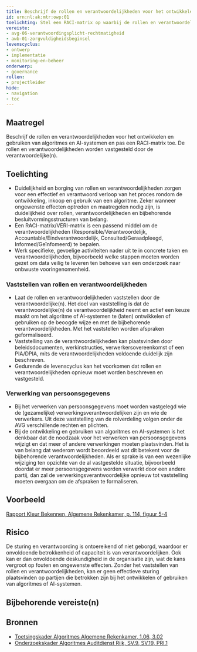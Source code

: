 ```yaml
---
title: Beschrijf de rollen en verantwoordelijkheden voor het ontwikkelen en gebruiken van algoritmes en AI-systemen en pas een RACI-matrix toe. 
id: urn:nl:ak:mtr:owp:01
toelichting: Stel een RACI-matrix op waarbij de rollen en verantwoordelijkheden worden beschreven en toebedeeld.
vereiste: 
- avg-06-verantwoordingsplicht-rechtmatigheid
- awb-01-zorgvuldigheidsbeginsel
levenscyclus: 
- ontwerp
- implementatie
- monitoring-en-beheer
onderwerp:
- governance
rollen:
- projectleider
hide:
- navigation
- toc
---
```


<!-- Let op! onderstaande regel met 'tags' niet weghalen! Deze maakt automatisch de knopjes op basis van de metadata  -->
<!-- tags -->

## Maatregel
Beschrijf de rollen en verantwoordelijkheden voor het ontwikkelen en gebruiken van algoritmes en AI-systemen en pas een RACI-matrix toe. De rollen en verantwoordelijkheden worden vastgesteld door de verantwoordelijke(n).

## Toelichting 
- Duidelijkheid en borging van rollen en verantwoordelijkheden zorgen voor een effectief en verantwoord verloop van het proces rondom de ontwikkeling, inkoop en gebruik van een algoritme. 
Zeker wanneer ongewenste effecten optreden en maatregelen nodig zijn, is duidelijkheid over rollen, verantwoordelijkheden en bijbehorende besluitvormingsstructuren van belang.
- Een RACI-matrix/VERI-matrix is een passend middel om de verantwoordelijkheden (Responsible/Verantwoordelijk, Accountable/Eindverantwoordelijk, Consulted/Geraadpleegd, Informed/Geïnfomeerd) te bepalen.
- Werk specifieke, gevoelige activiteiten nader uit te in concrete taken en verantwoordelijkheden, bijvoorbeeld welke stappen moeten worden gezet om data veilig te leveren ten behoeve van een onderzoek naar onbwuste vooringenomenheid.  

### Vaststellen van rollen en verantwoordelijkheden
- Laat de rollen en verantwoordelijkheden vaststellen door de verantwoordelijke(n). Het doel van vaststelling is dat de verantwoordelijke(n) de verantwoordelijkheid neemt en actief een keuze maakt om het algoritme of AI-systemen te (laten) ontwikkelen of gebruiken op de beoogde wijze en met de bijbehorende verantwoordelijkheden. Met het vaststellen worden afspraken geformaliseerd. 
- Vaststelling van de verantwoordelijkheden kan plaatsvinden door beleidsdocumenten, werkinstructies, verwerkersovereenkomst of een PIA/DPIA, mits de verantwoordelijkheden voldoende duidelijk zijn beschreven.
- Gedurende de levenscyclus kan het voorkomen dat rollen en verantwoordelijkheden opnieuw moet worden beschreven en vastgesteld.

### Verwerking van persoonsgegevens
- Bij het verwerken van persoonsgegevens moet worden vastgelegd wie de (gezamelijke) verwerkingsverantwoordelijken zijn en wie de verwerkers. Uit deze vaststelling van de rolverdeling volgen onder de AVG verschillende rechten en plichten.
- Bij de ontwikkeling en gebruiken van algoritmes en AI-systemen is het denkbaar dat de noodzaak voor het verwerken van persoonsgegevens wijzigt en dat meer of andere verwerkingen moeten plaatsvinden. Het is van belang dat wederom wordt beoordeeld wat dit betekent voor de bijbehorende verantwoordelijkheden. Als er sprake is van een wezenlijke wijziging ten opzichte van de al vastgestelde situatie, bijvoorbeeld doordat er meer persoonsgegevens worden verwerkt door een andere partij, dan zal de verwerkingsverantwoordelijke opnieuw tot vaststelling moeten overgaan om de afspraken te formaliseren.

## Voorbeeld
<!-- Voeg hier een voorbeeld toe, door er bijvoorbeeld naar te verwijzen -->
[Rapport Kleur Bekennen, Algemene Rekenkamer, p. 114, figuur 5-4](https://rekenkamer.rotterdam.nl/wp-content/uploads/2024/05/RO2205-kleur-bekennen-vervolgonderzoek-algoritmes-rekenkamer-rotterdam.pdf#page=116)

## Risico
De sturing en verantwoording is ontoereikend of niet geborgd, waardoor er onvoldoende betrokkenheid of capaciteit is van verantwoordelijken. Ook kan er dan onvoldoende deskundigheid in de organisatie zijn, wat de kans vergroot op fouten en ongewenste effecten. Zonder het vaststellen van rollen en verantwoordelijkheden, kan er geen effectieve sturing plaatsvinden op partijen die betrokken zijn bij het ontwikkelen of gebruiken van algoritmes of AI-systemen.

## Bijbehorende vereiste(n)
<!-- list_vereisten_on_maatregelen_page -->

## Bronnen 
<!-- Vul hier de relevante bronnen in voor deze maatregel -->
- [Toetsingskader Algoritmes Algemene Rekenkamer, 1.06, 3.02](https://www.rekenkamer.nl/onderwerpen/algoritmes/documenten/publicaties/2024/05/15/het-toetsingskader-aan-de-slag)
- [Onderzoekskader Algoritmes Auditdienst Rijk, SV.9, SV.19, PRI.1](https://www.rijksoverheid.nl/documenten/rapporten/2023/07/11/onderzoekskader-algoritmes-adr-2023)
